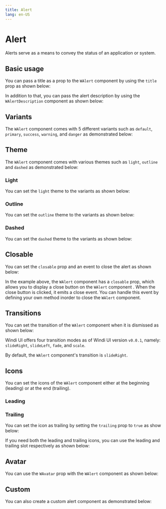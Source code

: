 ```yaml
---
title: Alert
lang: en-US
---
```


# Alert

Alerts serve as a means to convey the status of an application or system.

## Basic usage

You can pass a title as a prop to the `WAlert` component by using the `title` prop as shown below:

<demo src="../../components/Alert/alertBasic.vue" />

In addition to that, you can pass the alert description by using the `WAlertDescription` component as shown below:

<demo src="../../components/Alert/alertDescription.vue" />

## Variants

The `WAlert` component comes with 5 different variants such as `default`, `primary`, `success`, `warning`, and `danger` as demonstrated below:

<demo src="../../components/Alert/alertVariants.vue" />


## Theme

The `WAlert` component comes with various themes such as `light`, `outline` and `dashed` as demonstrated below:

### Light

You can set the `light` theme to the variants as shown below:

<demo src="../../components/Alert/alertThemesLight.vue" />


### Outline

You can set the `outline` theme to the variants as shown below:

<demo src="../../components/Alert/alertThemeOutline.vue" />

### Dashed

You can set the `dashed` theme to the variants as shown below:

<demo src="../../components/Alert/alertThemeDashed.vue" />


## Closable

You can set the `closable` prop and an event to close the alert as shown below:

<demo src="../../components/Alert/alertClosable.vue" />

In the example above, the `WAlert` component has a `closable` prop, which allows you to display a close button on the `WAlert` component . When the close button is clicked, it emits a close event. You can handle this event by defining your own method inorder to close the `WAlert` component.


## Transitions

You can set the transition of the `WAlert` component when it is dismissed as shown below:

<demo src="../../components/Alert/alertTransition.vue" />

Windi UI offers four transition modes as of Windi UI version `v0.0.1`, namely: `slideRight`, `slideLeft`, `fade`, and `scale`.

By default, the `WAlert` component's transition is `slideRight`.


## Icons

You can set the icons of the `WAlert` component either at the beginning (leading) or at the end (trailing).

### Leading

<demo src="../../components/Alert/alertLeadingIcon.vue" />

### Trailing

You can set the icon as trailing by setting the `trailing` prop to `true` as show below:

<demo src="../../components/Alert/alertTrailingIcon.vue" />

If you need both the leading and trailing icons, you can use the leading and trailing slot respectively as shown below:

<demo src="../../components/Alert/alertIconSlot.vue" />


## Avatar 

You can use the `WAvatar` prop with the `WAlert` component as shown below:

<demo src="../../components/Alert/alertAvatar.vue" />

## Custom

You can also create a custom alert component as demonstrated below:

<demo src="../../components/Alert/alertCustom.vue" />


